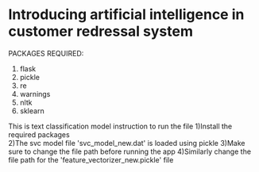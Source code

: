 # Introducing artificial intelligence in customer redressal  system

PACKAGES REQUIRED:
1) flask 
2) pickle
3) re
4) warnings
5) nltk
6) sklearn

This is text classification model 
instruction to run the file
1)Install the required packages<br>
2)The svc model file 'svc_model_new.dat' is loaded using pickle
3)Make sure to change the file path before running the app
4)Similarly change the file path for the 'feature_vectorizer_new.pickle' file

